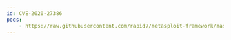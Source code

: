 ```yaml
---
id: CVE-2020-27386
pocs:
    - https://raw.githubusercontent.com/rapid7/metasploit-framework/master/modules/exploits/windows/http/flexdotnetcms_upload_exec.rb
---
```

